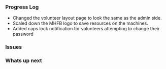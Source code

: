 
### Progress Log
- Changed the volunteer layout page to look the same as the admin side.
- Scaled down the MHFB logo to save resources on the machines.
- Added caps lock notification for volunteers attempting to change their password

### Issues

### Whats up next
<!--stackedit_data:
eyJoaXN0b3J5IjpbMTEwMTQ5NjU0OF19
-->